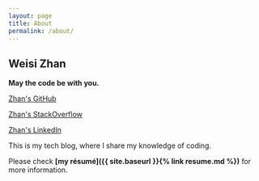 ```yaml
---
layout: page
title: About
permalink: /about/
---
```


## Weisi Zhan

**May the code be with you.**

[Zhan's GitHub](https://github.com/wszhan)

[Zhan's StackOverflow](https://stackoverflow.com/users/8100760/weisi-zhan)

[Zhan's LinkedIn](https://www.linkedin.com/in/weisi-zhan-065205a2/)

This is my tech blog, where I share my knowledge of coding.

Please check **[my résumé]({{ site.baseurl }}{% link resume.md %})** for more information.
